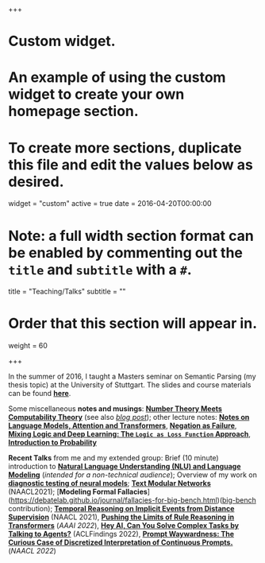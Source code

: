 +++
# Custom widget.
# An example of using the custom widget to create your own homepage section.
# To create more sections, duplicate this file and edit the values below as desired.
widget = "custom"
active = true
date = 2016-04-20T00:00:00

# Note: a full width section format can be enabled by commenting out the `title` and `subtitle` with a `#`.
title = "Teaching/Talks"
subtitle = ""

# Order that this section will appear in.
weight = 60

+++

In the summer of 2016, I taught a Masters seminar on Semantic Parsing
(my thesis topic) at the University of Stuttgart. The slides and
course materials can be found [**here**](https://www.krichardson.me/files/stuttgart_course.zip).

Some miscellaneous  **notes and musings**:  [**Number Theory Meets Computability
Theory**](https://www.krichardson.me/files/h10.pdf) (see also
[*blog post*](https://www.krichardson.me/post/number_computability/));
other lecture notes: [**Notes on Language Models, Attention and
Transformers**](https://www.krichardson.me/files/lms.pdf),
[**Negation as Failure**](https://www.krichardson.me/files/naf.pdf),
[**Mixing Logic and Deep Learning: The `Logic as Loss Function`
Approach**](https://www.krichardson.me/files/logic_dl.pdf), [**Introduction to
Probability**](https://www.krichardson.me/files/probability.pdf)


**Recent Talks** from me and my extended group: Brief (10 minute) introduction to
  [**Natural Language Understanding (NLU) and Language Modeling**](https://www.krichardson.me/files/nlu_lm.pdf)
  (*intended for a non-technical audience*); Overview of my work on
  [**diagnostic testing of neural
  models**](https://www.krichardson.me/files/probing.pdf); [**Text
  Modular
  Networks**](https://www.krichardson.me/files/TMNs_NAACL_final.pdf) (NAACL2021);
  [**Modeling Formal
  Fallacies**] (https://debatelab.github.io/journal/fallacies-for-big-bench.html)([big-bench](https://github.com/google/BIG-bench)
  contribution); [**Temporal Reasoning on Implicit Events from
  Distance
  Supervision**](https://www.krichardson.me/files/NAACL21_temporal.pdf)
  (NAACL 2021), [**Pushing the Limits of Rule Reasoning in
  Transformers**](https://www.krichardson.me/files/aaai_2022.pdf)
  (*AAAI 2022*), [**Hey AI, Can You Solve Complex Tasks by Talking to
  Agents?**](https://www.youtube.com/watch?v=suRNuXgOXVw) (ACLFindings
  2022), [**Prompt Waywardness: The Curious Case of Discretized Interpretation  of Continuous  Prompts.**](https://www.youtube.com/watch?v=EfGaSciDN9Y) (*NAACL 2022*)
